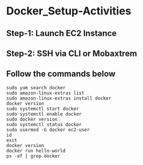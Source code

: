 # Docker_Setup-Activities

## Step-1: Launch EC2 Instance

## Step-2: SSH via CLI or Mobaxtrem

## Follow the commands below

    sudo yum search docker
    sudo amazon-linux-extras list
    sudo amazon-linux-extras install docker
    docker version
    sudo systemctl start docker
    sudo systemctl enable docker
    sudo docker version
    sudo systemctl status docker
    sudo usermod -G docker ec2-user
    id
    exit
    docker version
    docker run hello-world
    ps -ef | grep docker

